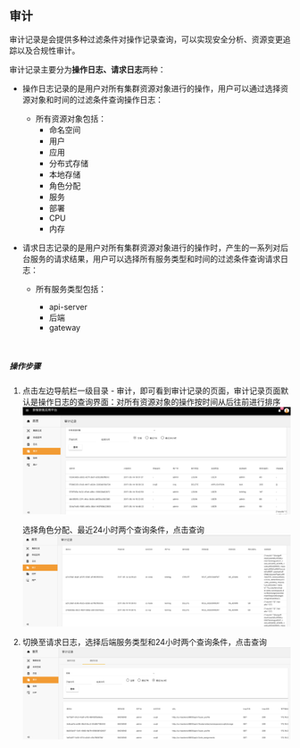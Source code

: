 ## 审计

审计记录是会提供多种过滤条件对操作记录查询，可以实现安全分析、资源变更追踪以及合规性审计。

审计记录主要分为**操作日志、请求日志**两种：

- 操作日志记录的是用户对所有集群资源对象进行的操作，用户可以通过选择资源对象和时间的过滤条件查询操作日志：

  - 所有资源对象包括：
    - 命名空间
    - 用户
    - 应用
    - 分布式存储
    - 本地存储
    - 角色分配
    - 服务
    - 部署
    - CPU
    - 内存

- 请求日志记录的是用户对所有集群资源对象进行的操作时，产生的一系列对后台服务的请求结果，用户可以选择所有服务类型和时间的过滤条件查询请求日志：

  - 所有服务类型包括：

    - api-server
    - 后端
    - gateway

    ​

##### 操作步骤

1. 点击左边导航栏一级目录 - 审计，即可看到审计记录的页面，审计记录页面默认是操作日志的查询界面：对所有资源对象的操作按时间从后往前进行排序![](img/3-1.png)

   选择角色分配、最近24小时两个查询条件，点击查询 ![](img/3-2.png)

2. 切换至请求日志，选择后端服务类型和24小时两个查询条件，点击查询![](img/3-3.png)

   ​

   ​

